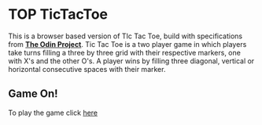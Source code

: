 # TOP TicTacToe

This is a browser based version of TIc Tac Toe, build with specifications from **[The Odin Project](https://www.theodinproject.com/lessons/node-path-javascript-tic-tac-toe)**. Tic Tac Toe is a two player game in which players take turns filling a three by three grid with their respective markers, one with X's and the other O's. A player wins by filling three diagonal, vertical or horizontal consecutive spaces with their marker. 


## Game On!

To play the game click [here](https://callmegig.github.io/ticTacToe/)

